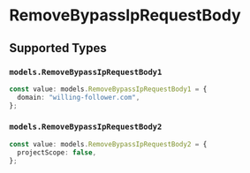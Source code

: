 # RemoveBypassIpRequestBody


## Supported Types

### `models.RemoveBypassIpRequestBody1`

```typescript
const value: models.RemoveBypassIpRequestBody1 = {
  domain: "willing-follower.com",
};
```

### `models.RemoveBypassIpRequestBody2`

```typescript
const value: models.RemoveBypassIpRequestBody2 = {
  projectScope: false,
};
```

